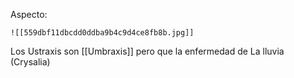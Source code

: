 Aspecto:

	![[559dbf11dbcdd0ddba9b4c9d4ce8fb8b.jpg]]

Los Ustraxis son [[Umbraxis]] pero que la enfermedad de La lluvia (Crysalia)
